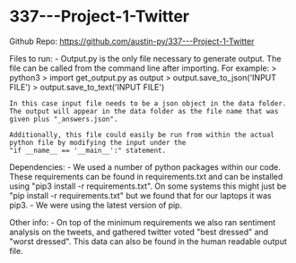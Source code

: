 # 337---Project-1-Twitter



Github Repo: https://github.com/austin-py/337---Project-1-Twitter

Files to run: 
    - Output.py is the only file necessary to generate output. The file can be called from the command line after
    importing. For example: 
        > python3 
        > import get_output.py as output
        > output.save_to_json('INPUT FILE')
        > output.save_to_text('INPUT FILE')

    In this case input file needs to be a json object in the data folder. The output will appear in the data folder as the file name that was given plus "_answers.json". 

    Additionally, this file could easily be run from within the actual python file by modifying the input under the 
    "if __name__ == '__main__':" statement.  

Dependencies: 
    - We used a number of python packages within our code. These requirements can be found in requirements.txt and can be installed using "pip3 install -r requirements.txt". On some systems this might just be "pip install -r requirements.txt" but we found that for our laptops it was pip3. 
    - We were using the latest version of pip. 


Other info: 
    -  On top of the minimum requirements we also ran sentiment analysis on the tweets, and gathered twitter voted "best 
    dressed" and "worst dressed". This data can also be found in the human readable output file. 